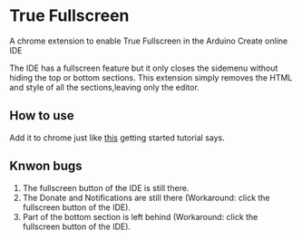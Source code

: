 # True Fullscreen
A chrome extension to enable True Fullscreen in the Arduino Create online IDE

The IDE has a fullscreen feature but it only closes the sidemenu without hiding the top or bottom sections. This extension simply removes the HTML and style of all the sections,leaving only the editor.

## How to use
Add it to chrome just like [this](https://developer.chrome.com/extensions/getstarted) getting started tutorial says.

## Knwon bugs
1. The fullscreen button of the IDE is still there.
1. The Donate and Notifications are still there (Workaround: click the fullscreen button of the IDE).
1. Part of the bottom section is left behind (Workaround: click the fullscreen button of the IDE).
